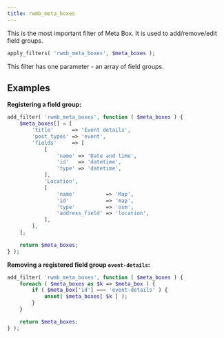 ```yaml
---
title: rwmb_meta_boxes
---
```


This is the most important filter of Meta Box. It is used to add/remove/edit field groups.

```php
apply_filters( 'rwmb_meta_boxes', $meta_boxes );
```

This filter has one parameter - an array of field groups.

## Examples

**Registering a field group:**

```php
add_filter( 'rwmb_meta_boxes', function ( $meta_boxes ) {
    $meta_boxes[] = [
        'title'      => 'Event details',
        'post_types' => 'event',
        'fields'     => [
            [
                'name' => 'Date and time',
                'id'   => 'datetime',
                'type' => 'datetime',
            ],
            'Location',
            [
                'name'          => 'Map',
                'id'            => 'map',
                'type'          => 'osm',
                'address_field' => 'location',
            ],
        ],
    ];

    return $meta_boxes;
} );
```

**Removing a registered field group `event-details`:**

```php
add_filter( 'rwmb_meta_boxes', function ( $meta_boxes ) {
    foreach ( $meta_boxes as $k => $meta_box ) {
        if ( $meta_box['id'] === 'event-details' ) {
            unset( $meta_boxes[ $k ] );
        }
    }

    return $meta_boxes;
} );
```
